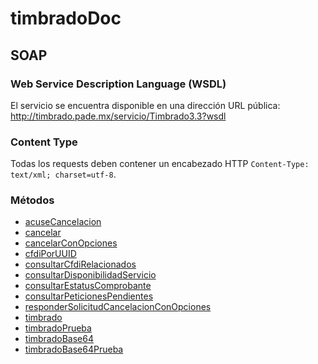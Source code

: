 # timbradoDoc

## SOAP


### Web Service Description Language (WSDL)

El servicio se encuentra disponible en una dirección URL pública:
http://timbrado.pade.mx/servicio/Timbrado3.3?wsdl

### Content Type 

Todas los requests deben contener un encabezado HTTP `Content-Type: text/xml; charset=utf-8`.

### Métodos

* [acuseCancelacion](https://github.com/MarthaRiveraV/timbradoDoc/blob/master/Metodos/acuseCancelacion.md)
* [cancelar](https://github.com/MarthaRiveraV/timbradoDoc/blob/master/Metodos/cancelar.md)
* [cancelarConOpciones](https://github.com/MarthaRiveraV/timbradoDoc/blob/master/Metodos/cancelarConOpciones.md)
* [cfdiPorUUID](https://github.com/MarthaRiveraV/timbradoDoc/blob/master/Metodos/cfdiPorUUID.md)
* [consultarCfdiRelacionados](https://github.com/MarthaRiveraV/timbradoDoc/blob/master/Metodos/consultarCfdiRelacionados.md)
* [consultarDisponibilidadServicio](https://github.com/MarthaRiveraV/timbradoDoc/blob/master/consultarDisponibilidadServicio.md)
* [consultarEstatusComprobante](https://github.com/MarthaRiveraV/timbradoDoc/blob/master/Metodos/consultarEstatusComprobante.md)
* [consultarPeticionesPendientes](https://github.com/MarthaRiveraV/timbradoDoc/blob/master/Metodos/consultarPeticionesPendientes.md)
* [responderSolicitudCancelacionConOpciones](https://github.com/MarthaRiveraV/timbradoDoc/blob/master/Metodos/responderSolicitudCancelacionConOpciones.md)
* [timbrado](https://github.com/MarthaRiveraV/timbradoDoc/blob/master/Metodos/timbrado.md)
* [timbradoPrueba](https://github.com/MarthaRiveraV/timbradoDoc/blob/master/Metodos/timbradoPrueba.md)
* [timbradoBase64](https://github.com/MarthaRiveraV/timbradoDoc/blob/master/Metodos/timbradoBase64.md)
* [timbradoBase64Prueba](https://github.com/MarthaRiveraV/timbradoDoc/blob/master/Metodos/timbradoBase64Prueba.md)



